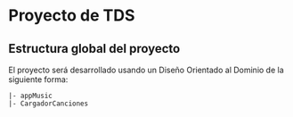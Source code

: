 # Proyecto de TDS

## Estructura global del proyecto

El proyecto será desarrollado usando un Diseño Orientado al Dominio de la siguiente forma:

```none
|- appMusic
|- CargadorCanciones
 
```
